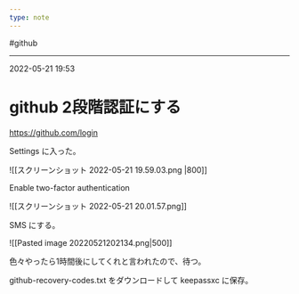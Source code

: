 ```yaml
---
type: note
---
```


#github 

---
2022-05-21  19:53

# github  2段階認証にする


https://github.com/login

Settings に入った。

![[スクリーンショット 2022-05-21 19.59.03.png |800]]

Enable two-factor authentication

![[スクリーンショット 2022-05-21 20.01.57.png]]

SMS にする。


![[Pasted image 20220521202134.png|500]]

色々やったら1時間後にしてくれと言われたので、待つ。




github-recovery-codes.txt をダウンロードして keepassxc に保存。

